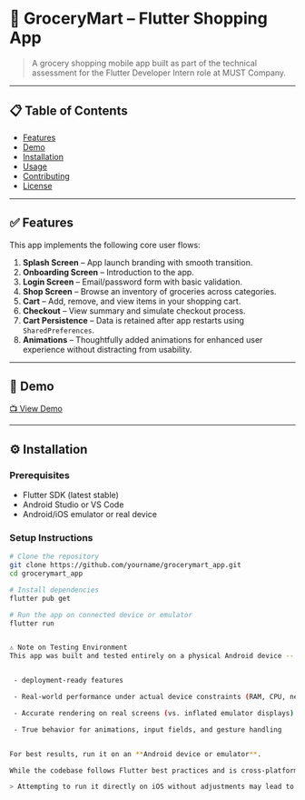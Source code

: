 # 🛒 GroceryMart – Flutter Shopping App

> A grocery shopping mobile app built as part of the technical assessment for the Flutter Developer Intern role at MUST Company.

---

## 📋 Table of Contents

- [Features](#features)
- [Demo](#demo)
- [Installation](#installation)
- [Usage](#usage)
- [Contributing](#contributing)
- [License](#license)

---

## ✅ Features

This app implements the following core user flows:

1. **Splash Screen** – App launch branding with smooth transition.
2. **Onboarding Screen** – Introduction to the app.
3. **Login Screen** – Email/password form with basic validation.
4. **Shop Screen** – Browse an inventory of groceries across categories.
5. **Cart** – Add, remove, and view items in your shopping cart.
6. **Checkout** – View summary and simulate checkout process.
7. **Cart Persistence** – Data is retained after app restarts using `SharedPreferences`.
8. **Animations** – Thoughtfully added animations for enhanced user experience without distracting from usability.

---

## 🎥 Demo

[📺 View Demo](https://drive.google.com/file/d/1xs3U2g_jnnMKd8EW0oIQRRWaYFyzjDXR/view?usp=sharing)

---

## ⚙️ Installation

### Prerequisites

- Flutter SDK (latest stable)
- Android Studio or VS Code
- Android/iOS emulator or real device

### Setup Instructions

```bash
# Clone the repository
git clone https://github.com/yourname/grocerymart_app.git
cd grocerymart_app

# Install dependencies
flutter pub get

# Run the app on connected device or emulator
flutter run


⚠️ Note on Testing Environment
This app was built and tested entirely on a physical Android device -- ensuring it has:


 - deployment-ready features

 - Real-world performance under actual device constraints (RAM, CPU, network)

 - Accurate rendering on real screens (vs. inflated emulator displays)

 - True behavior for animations, input fields, and gesture handling


For best results, run it on an **Android device or emulator**.

While the codebase follows Flutter best practices and is cross-platform by design, minor adjustments may be needed to run it smoothly on iOS.

> Attempting to run it directly on iOS without adjustments may lead to platform-specific issues not present on Android.

```
